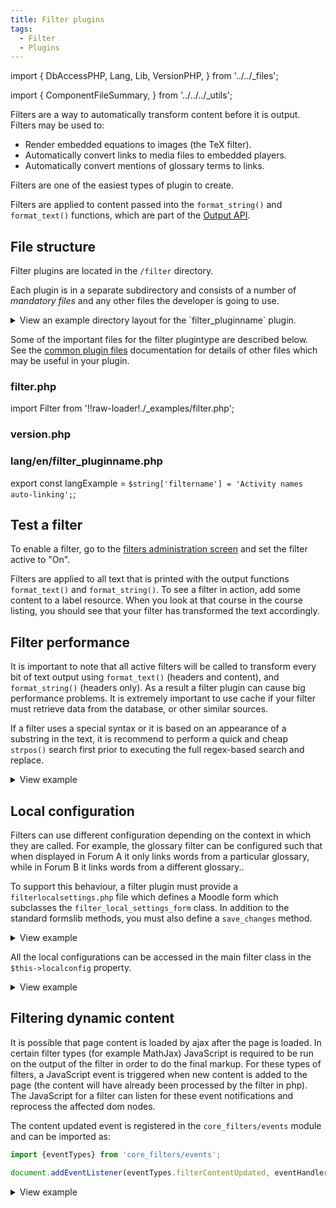 ```yaml
---
title: Filter plugins
tags:
  - Filter
  - Plugins
---
```


<!-- cspell:ignore filtername -->
<!-- cspell:ignore strpos -->
<!-- cspell:ignore localconfig -->
<!-- cspell:ignore filterlocalsettings -->

import {
    DbAccessPHP,
    Lang,
    Lib,
    VersionPHP,
} from '../../_files';

import {
    ComponentFileSummary,
} from '../../../_utils';

Filters are a way to automatically transform content before it is output. Filters may be used to:

- Render embedded equations to images (the TeX filter).
- Automatically convert links to media files to embedded players.
- Automatically convert mentions of glossary terms to links.

Filters are one of the easiest types of plugin to create.

Filters are applied to content passed into the `format_string()` and `format_text()` functions, which are part of the [Output API](../subsystems/output).

## File structure

Filter plugins are located in the `/filter` directory.

Each plugin is in a separate subdirectory and consists of a number of _mandatory files_ and any other files the developer is going to use.

<details>
  <summary>View an example directory layout for the `filter_pluginname` plugin.</summary>

```console
 filter/pluginname/
 |-- lang
 |   `-- en
 |       `-- filter_pluginname.php
 |-- classes
 |   `-- text_filter.php
 `-- version.php
```

</details>

Some of the important files for the filter plugintype are described below. See the [common plugin files](../commonfiles) documentation for details of other files which may be useful in your plugin.

### filter.php

import Filter from '!!raw-loader!./_examples/filter.php';

<ComponentFileSummary
    required
    filepath="/classes/text_filter.php"
    summary="Filter main class"
    plugintype="filter"
    pluginname="pluginname"
    example={Filter}
    description="The filter file contains the code for the main filter class. Unlike more complex plugins like activities or repositories, filters only have one mandatory class extending the core `\core_filters\text_filter` class."
/>

### version.php

<VersionPHP
    plugintype="filter"
/>

### lang/en/filter_pluginname.php

<!-- markdownlint-disable-next-line MD038 -->
export const langExample = `
 $string['filtername'] = 'Activity names auto-linking';
`;

<Lang
    plugintype="filter"
    pluginname="pluginname"
    example={langExample}
/>

## Test a filter

To enable a filter, go to the [filters administration screen](./index.md) and set the filter active to "On".

Filters are applied to all text that is printed with the output functions `format_text()` and `format_string()`. To see a filter in action, add some content to a label resource. When you look at that course in the course listing, you should see that your filter has transformed the text accordingly.

## Filter performance

It is important to note that all active filters will be called to transform every bit of text output using `format_text()` (headers and content), and `format_string()` (headers only). As a result a filter plugin can cause big performance problems. It is extremely important to use cache if your filter must retrieve data from the database, or other similar sources.

If a filter uses a special syntax or it is based on an appearance of a substring in the text, it is recommend to perform a quick and cheap `strpos()` search first prior to executing the full regex-based search and replace.

<details>
  <summary>View example</summary>
  <div>

```php
/**
 * Example of a filter that uses <a> links in some way.
 */
public function filter($text, array $options = []) {

    if (!is_string($text) or empty($text)) {
        // Non-string data can not be filtered anyway.
        return $text;
    }

    if (stripos($text, '</a>') === false) {
        // Performance shortcut - if there is no </a> tag, nothing can match.
        return $text;
    }

    // Here we can perform some more complex operations with the <a>
    // links in the text.
}
```

  </div>
</details>

## Local configuration

Filters can use different configuration depending on the context in which they are called. For example, the glossary filter can be configured such that when displayed in Forum A it only links words from a particular glossary, while in Forum B it links words from a different glossary..

To support this behaviour, a filter plugin must provide a `filterlocalsettings.php` file which defines a Moodle form which subclasses the `filter_local_settings_form` class. In addition to the standard formslib methods, you must also define a `save_changes` method.

<details>
  <summary>View example</summary>
  <div>

```php title="filterlocalsettings.php"
class pluginfile_filter_local_settings_form extends \core_filters\form\local_settings_form {
    protected function definition_inner(\MoodleQuickForm $mform) {
        $mform->addElement(
            'text',
            'word',
            get_string('word', 'filter_helloworld'),
            ['size' => 20]
        );
        $mform->setType('word', PARAM_NOTAGS);
    }
}
```

  </div>
</details>

All the local configurations can be accessed in the main filter class in the `$this->localconfig` property.

<details>
  <summary>View example</summary>
  <div>

```php title="filter/pluginname/classes/text_filter.php"
<?php
namespace filter_pluginname;

class text_filter extends \core_filters\text_filter {
    public function filter(string $text, array $options = []) {
        global $CFG;

        $search = $this->localconfig['word'] ?? 'default';
        return str_replace($search, "Hello $search!", $text);
    }
}
```

  </div>
</details>

## Filtering dynamic content

It is possible that page content is loaded by ajax after the page is loaded. In certain filter types (for example MathJax) JavaScript is required to be run on the output of the filter in order to do the final markup. For these types of filters, a JavaScript event is triggered when new content is added to the page (the content will have already been processed by the filter in php). The JavaScript for a filter can listen for these event notifications and reprocess the affected dom nodes.

The content updated event is registered in the `core_filters/events` module and can be imported as:

```js
import {eventTypes} from 'core_filters/events';

document.addEventListener(eventTypes.filterContentUpdated, eventHandler);
```

<details>
  <summary>View example</summary>
  <div>

import DynamicContent from '!!raw-loader!./_examples/dynamic.js';

<CodeBlock language="js">{DynamicContent}</CodeBlock>

  </div>
</details>
